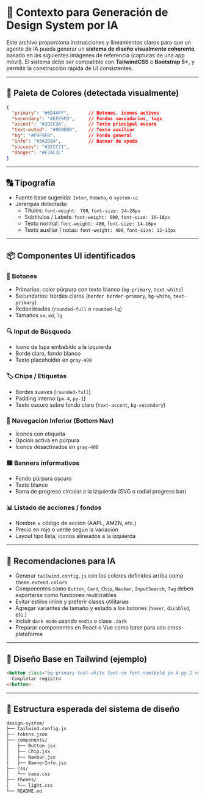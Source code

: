 # 📐 Contexto para Generación de Design System por IA

Este archivo proporciona instrucciones y lineamientos claros para que un agente de IA pueda generar un **sistema de diseño visualmente coherente**, basado en las siguientes imágenes de referencia (capturas de una app móvil). El sistema debe ser compatible con **TailwindCSS** o **Bootstrap 5+**, y permitir la construcción rápida de UI consistentes.

---

## 🎨 Paleta de Colores (detectada visualmente)
```json
{
  "primary": "#6D4AFF",       // Botones, íconos activos
  "secondary": "#EFE9FD",     // Fondos secundarios, tags
  "accent": "#2D2C3A",        // Texto principal oscuro
  "text-muted": "#9D9D9D",    // Texto auxiliar
  "bg": "#F9F9FB",            // Fondo general
  "info": "#3A2D84",          // Banner de ayuda
  "success": "#2ECC71",
  "danger": "#E74C3C"
}
```

---

## 🔠 Tipografía
- Fuente base sugerida: `Inter`, `Roboto`, o `system-ui`
- Jerarquía detectada:
  - Títulos: `font-weight: 700`, `font-size: 24–28px`
  - Subtítulos / Labels: `font-weight: 600`, `font-size: 16–18px`
  - Texto normal: `font-weight: 400`, `font-size: 14–16px`
  - Texto auxiliar / notas: `font-weight: 400`, `font-size: 12–13px`

---

## 📦 Componentes UI identificados

### 🔘 Botones
- Primarios: color púrpura con texto blanco (`bg-primary`, `text-white`)
- Secundarios: bordes claros (`border border-primary`, `bg-white`, `text-primary`)
- Redondeados (`rounded-full` o `rounded-lg`)
- Tamaños `sm`, `md`, `lg`

### 🔍 Input de Búsqueda
- Icono de lupa embebido a la izquierda
- Borde claro, fondo blanco
- Texto placeholder en `gray-400`

### 🏷️ Chips / Etiquetas
- Bordes suaves (`rounded-full`)
- Padding interno (`px-4`, `py-1`)
- Texto oscuro sobre fondo claro (`text-accent`, `bg-secondary`)

### 🧭 Navegación Inferior (Bottom Nav)
- Íconos con etiqueta
- Opción activa en púrpura
- Íconos desactivados en `gray-400`

### 🟪 Banners informativos
- Fondo púrpura oscuro
- Texto blanco
- Barra de progreso circular a la izquierda (SVG o radial progress bar)

### 📊 Listado de acciones / fondos
- Nombre + código de acción (AAPL, AMZN, etc.)
- Precio en rojo o verde según la variación
- Layout tipo lista, íconos alineados a la izquierda

---

## 🧱 Recomendaciones para IA
- Generar `tailwind.config.js` con los colores definidos arriba como `theme.extend.colors`
- Componentes como `Button`, `Card`, `Chip`, `Navbar`, `InputSearch`, `Tag` deben exportarse como funciones reutilizables
- Evitar estilos inline y preferir clases utilitarias
- Agregar variantes de tamaño y estado a los botones (`hover`, `disabled`, etc.)
- Incluir `dark mode` usando `media` o clase `.dark`
- Preparar componentes en React o Vue como base para uso cross-plataforma

---

## 🧪 Diseño Base en Tailwind (ejemplo)
```html
<button class="bg-primary text-white text-sm font-semibold px-4 py-2 rounded-lg hover:bg-purple-700">
  Completar registro
</button>
```

---

## 📁 Estructura esperada del sistema de diseño
```bash
design-system/
├── tailwind.config.js
├── tokens.json
├── components/
│   ├── Button.jsx
│   ├── Chip.jsx
│   ├── Navbar.jsx
│   ├── BannerInfo.jsx
├── css/
│   └── base.css
├── themes/
│   └── light.css
└── README.md
```
